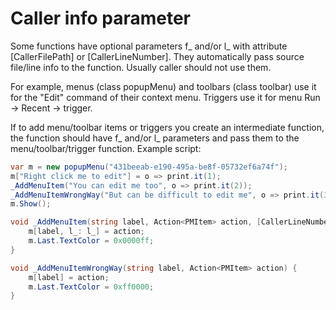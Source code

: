 ﻿---
uid: caller_info
---

# Caller info parameter

Some functions have optional parameters f_ and/or l_ with attribute [CallerFilePath] or [CallerLineNumber]. They automatically pass source file/line info to the function. Usually caller should not use them.

For example, menus (class popupMenu) and toolbars (class toolbar) use it for the "Edit" command of their context menu. Triggers use it for menu Run -> Recent -> trigger.

If to add menu/toolbar items or triggers you create an intermediate function, the function should have f_ and/or l_ parameters and pass them to the menu/toolbar/trigger function. Example script:

```csharp
var m = new popupMenu("431beeab-e190-495a-be8f-05732ef6a74f");
m["Right click me to edit"] = o => print.it(1);
_AddMenuItem("You can edit me too", o => print.it(2));
_AddMenuItemWrongWay("But can be difficult to edit me", o => print.it(3));
m.Show();

void _AddMenuItem(string label, Action<PMItem> action, [CallerLineNumber] int l_ = 0) {
	m[label, l_: l_] = action;
	m.Last.TextColor = 0x0000ff;
}

void _AddMenuItemWrongWay(string label, Action<PMItem> action) {
	m[label] = action;
	m.Last.TextColor = 0xff0000;
}
```